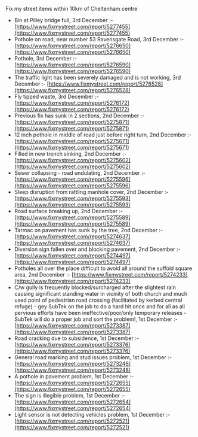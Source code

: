 Fix my street items within 10km of Cheltenham centre

<!-- fix_marker starts -->

- Bin at Pilley bridge full, 3rd December :- [https://www.fixmystreet.com/report/5277455](https://www.fixmystreet.com/report/5277455)
- Pothole on road, near number 53 Ravensgate Road, 3rd December :- [https://www.fixmystreet.com/report/5276650](https://www.fixmystreet.com/report/5276650)
- Pothole, 3rd December :- [https://www.fixmystreet.com/report/5276590](https://www.fixmystreet.com/report/5276590)
- The traffic light has been severely damaged and is not working, 3rd December :- [https://www.fixmystreet.com/report/5276528](https://www.fixmystreet.com/report/5276528)
- Fly tipped waste, 3rd December :- [https://www.fixmystreet.com/report/5276172](https://www.fixmystreet.com/report/5276172)
- Previous fix has sunk in 2 sections, 2nd December :- [https://www.fixmystreet.com/report/5275871](https://www.fixmystreet.com/report/5275871)
- 12 inch pothole in middle of road just before right turn, 2nd December :- [https://www.fixmystreet.com/report/5275671](https://www.fixmystreet.com/report/5275671)
- Filled in new trench sinking, 2nd December :- [https://www.fixmystreet.com/report/5275602](https://www.fixmystreet.com/report/5275602)
- Sewer collapsing - road undulating, 2nd December :- [https://www.fixmystreet.com/report/5275596](https://www.fixmystreet.com/report/5275596)
- Sleep disruption from rattling manhole cover, 2nd December :- [https://www.fixmystreet.com/report/5275593](https://www.fixmystreet.com/report/5275593)
- Road surface breaking up, 2nd December :- [https://www.fixmystreet.com/report/5275589](https://www.fixmystreet.com/report/5275589)
- Tarmac on pavement has sunk by the tree, 2nd December :- [https://www.fixmystreet.com/report/5274637](https://www.fixmystreet.com/report/5274637)
- Diversion sign fallen over and blocking pavement, 2nd December :- [https://www.fixmystreet.com/report/5274497](https://www.fixmystreet.com/report/5274497)
- Potholes all over the place difficult to avoid all around the suffold square area, 2nd December :- [https://www.fixmystreet.com/report/5274233](https://www.fixmystreet.com/report/5274233)
- C/w gully is frequently blocked/surcharged after the slightest rain causing significant standing water in vicinity of both church and much used point of pedestrian road crossing (facilitated by kerbed central refuge) - gey SubTek on the job to do a hard hit once and for all as all pervious efforts have been ineffective/poor/only temporary releases - SubTek will do a proper job and sort the problem!, 1st December :- [https://www.fixmystreet.com/report/5273387](https://www.fixmystreet.com/report/5273387)
- Road cracking due to subsidence, 1st December :- [https://www.fixmystreet.com/report/5273376](https://www.fixmystreet.com/report/5273376)
- General road marking and stud issues problem, 1st December :- [https://www.fixmystreet.com/report/5273248](https://www.fixmystreet.com/report/5273248)
- A pothole in pavement problem, 1st December :- [https://www.fixmystreet.com/report/5272655](https://www.fixmystreet.com/report/5272655)
- The sign is illegible problem, 1st December :- [https://www.fixmystreet.com/report/5272654](https://www.fixmystreet.com/report/5272654)
- Light sensor is not detecting vehicles problem, 1st December :- [https://www.fixmystreet.com/report/5272521](https://www.fixmystreet.com/report/5272521)

<!-- fix_marker ends -->